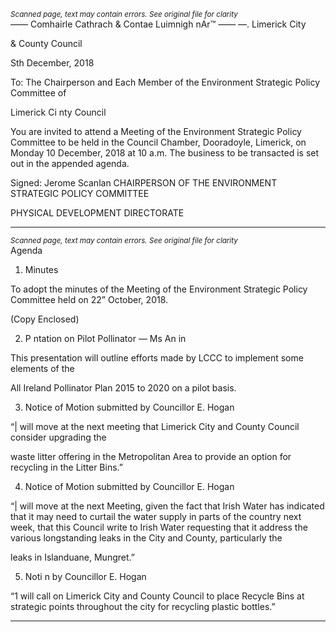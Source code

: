 *<small>Scanned page, text may contain errors. See original file for clarity</small>*  
_——_ Comhairle Cathrach
& Contae Luimnigh
nAr™ _—_—
—. Limerick City

& County Council

Sth December, 2018

To: The Chairperson and Each Member of the Environment Strategic Policy Committee of

Limerick Ci nty Council

You are invited to attend a Meeting of the Environment Strategic Policy Committee to be held
in the Council Chamber, Dooradoyle, Limerick, on Monday 10 December, 2018 at 10 a.m.
The business to be transacted is set out in the appended agenda.

Signed: Jerome Scanlan
CHAIRPERSON OF THE ENVIRONMENT STRATEGIC POLICY COMMITTEE

PHYSICAL DEVELOPMENT DIRECTORATE

---
*<small>Scanned page, text may contain errors. See original file for clarity</small>*  
Agenda

1. Minutes

To adopt the minutes of the Meeting of the Environment Strategic Policy Committee held on
22” October, 2018.

(Copy Enclosed)

2. P ntation on Pilot Pollinator — Ms An in

This presentation will outline efforts made by LCCC to implement some elements of the

All Ireland Pollinator Plan 2015 to 2020 on a pilot basis.

3. Notice of Motion submitted by Councillor E. Hogan

“| will move at the next meeting that Limerick City and County Council consider upgrading the

waste litter offering in the Metropolitan Area to provide an option for recycling in the Litter Bins.”

4. Notice of Motion submitted by Councillor E. Hogan

“| will move at the next Meeting, given the fact that Irish Water has indicated that it may need to
curtail the water supply in parts of the country next week, that this Council write to Irish Water
requesting that it address the various longstanding leaks in the City and County, particularly the

leaks in Islanduane, Mungret.”

5. Noti n by Councillor E. Hogan

“1 will call on Limerick City and County Council to place Recycle Bins at strategic points throughout
the city for recycling plastic bottles.”

---
